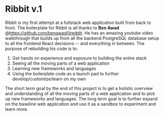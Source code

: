# Ribbit v.1

Ribbit is my first attempt at a fullstack web application built from back to front. The boilerplate for Ribbit is all thanks to **Ben Awad** @https://github.com/benawad/lireddit. He has an amazing youtube video walkthrough that builds up from all the backend PostgreSQL database setup to all the frontend React decisions -- and everything in between. The purpose of rebuilding his code is to:
1. Get hands on experience and exposure to building the entire stack
1. Seeing all the moving parts of a web application
1. Learning new frameworks and languages
1. Using the boilerplate code as a launch pad to further develop/customize/learn on my own

The short term goal by the end of this project is to get a holistic overview and understanding of all the moving parts of a web application and to pick up new frameworks and languages. The long term goal is to further expand on the baseline web application and use it as a sandbox to experiment and learn more.
